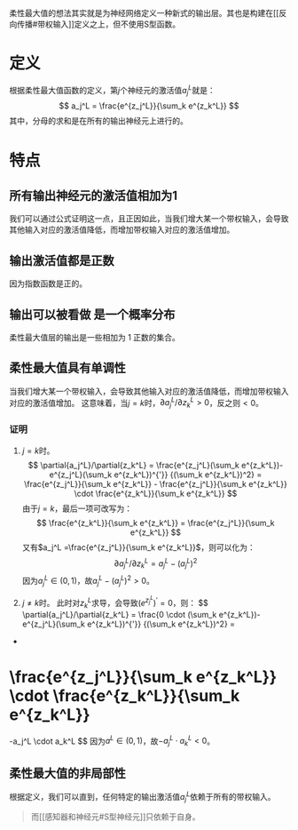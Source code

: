 柔性最大值的想法其实就是为神经网络定义一种新式的输出层。其也是构建在[[反向传播#带权输入]]定义之上，但不使用S型函数。
# 定义
根据柔性最大值函数的定义，第$j$个神经元的激活值$a_j^L$就是：
$$
a_j^L =
\frac{e^{z_j^L}}{\sum_k e^{z_k^L}}
$$
其中，分母的求和是在所有的输出神经元上进行的。
# 特点
## 所有输出神经元的激活值相加为1
我们可以通过公式证明这一点，且正因如此，当我们增大某一个带权输入，会导致其他输入对应的激活值降低，而增加带权输入对应的激活值增加。
## 输出激活值都是正数
因为指数函数是正的。
## 输出可以被看做 是一个概率分布
柔性最大值层的输出是一些相加为 1 正数的集合。
## 柔性最大值具有单调性
当我们增大某一个带权输入，会导致其他输入对应的激活值降低，而增加带权输入对应的激活值增加。
这意味着，当$j=k$时，$\partial{a_j^L}/\partial{z_k^L} > 0$，反之则$<0$。
### 证明
1. $j=k$时。
$$
\partial{a_j^L}/\partial{z_k^L}
=
\frac{e^{z_j^L}(\sum_k e^{z_k^L})- e^{z_j^L}(\sum_k e^{z_k^L})^{'}}
{(\sum_k e^{z_k^L})^2}
=
\frac{e^{z_j^L}}{\sum_k e^{z_k^L}} - 
\frac{e^{z_j^L}}{\sum_k e^{z_k^L}} 
\cdot
\frac{e^{z_k^L}}{\sum_k e^{z_k^L}}
$$
由于$j=k$，最后一项可改写为：
$$
\frac{e^{z_k^L}}{\sum_k e^{z_k^L}}
=
\frac{e^{z_j^L}}{\sum_k e^{z_k^L}}
$$
又有$a_j^L =\frac{e^{z_j^L}}{\sum_k e^{z_k^L}}$，则可以化为：
$$
\partial{a_j^L}/\partial{z_k^L}
=
a_j^L - (a_j^L)^2
$$
因为$a_j^L \in (0,1)$，故$a_j^L - (a_j^L)^2 > 0$。


2. $j \ne k$时。
此时对$z_k^L$求导，会导致$(e^{z_j^L})^{'} = 0$，则：
$$
\partial{a_j^L}/\partial{z_k^L}
=
\frac{0 \cdot (\sum_k e^{z_k^L})- e^{z_j^L}(\sum_k e^{z_k^L})^{'}}
{(\sum_k e^{z_k^L})^2}
=
-
\frac{e^{z_j^L}}{\sum_k e^{z_k^L}} 
\cdot
\frac{e^{z_k^L}}{\sum_k e^{z_k^L}}
=
-a_j^L \cdot a_k^L
$$
因为$a^L \in (0,1)$，故$-a_j^L \cdot a_k^L < 0$。


## 柔性最大值的非局部性
根据定义，我们可以直到，任何特定的输出激活值$a_j^L$依赖于所有的带权输入。
> 而[[感知器和神经元#S型神经元]]只依赖于自身。